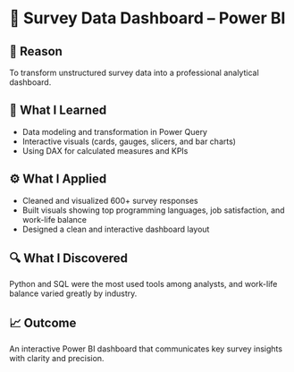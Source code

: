# 🧭 Survey Data Dashboard – Power BI

## 📌 Reason
To transform unstructured survey data into a professional analytical dashboard.

## 🧠 What I Learned
- Data modeling and transformation in Power Query
- Interactive visuals (cards, gauges, slicers, and bar charts)
- Using DAX for calculated measures and KPIs

## ⚙️ What I Applied
- Cleaned and visualized 600+ survey responses
- Built visuals showing top programming languages, job satisfaction, and work-life balance
- Designed a clean and interactive dashboard layout

## 🔍 What I Discovered
Python and SQL were the most used tools among analysts, and work-life balance varied greatly by industry.

## 📈 Outcome
An interactive Power BI dashboard that communicates key survey insights with clarity and precision.

